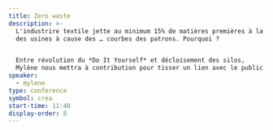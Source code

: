 ```yaml
---
title: Zero waste
description: >-
  L'industrire textile jette au minimum 15% de matières premières à la sortie
  des usines à cause des … courbes des patrons. Pourquoi ?


  Entre révolution du *Do It Yourself* et décloisement des silos,
  Mylène nous mettra à contribution pour tisser un lien avec le public.
speaker:
  - mylene
type: conference
symbol: crea
start-time: 11:40
display-order: 8
---
```

